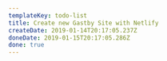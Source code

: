 ```yaml
---
templateKey: todo-list
title: Create new Gastby Site with Netlify
createDate: 2019-01-14T20:17:05.237Z
doneDate: 2019-01-15T20:17:05.286Z
done: true
---
```


